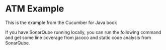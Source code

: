 # ATM Example

This is the example from the Cucumber for Java book

If you have SonarQube running locally, you can run the following command and get some line coverage from jacoco 
and static code analysis from SonarQube.